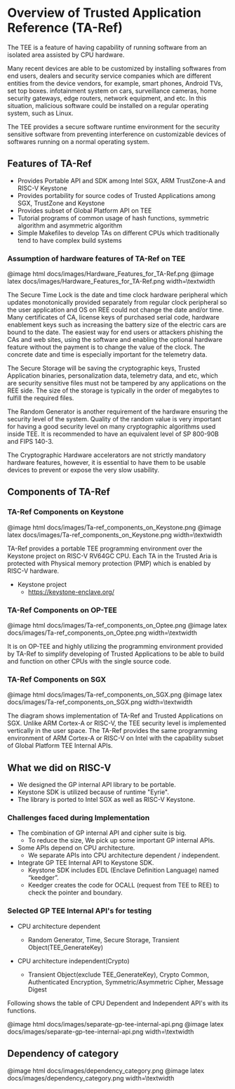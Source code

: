 # Overview of Trusted Application Reference (TA-Ref)

The TEE is a feature of having capability of running software from an isolated area assisted by CPU hardware.

Many recent devices are able to be customized by installing softwares from end users, dealers and security service companies which are different entities from the device vendors, for example, smart phones, Android TVs, set top boxes. infotainment system on cars, surveillance cameras, home security gateways, edge routers, network equipment, and etc. In this situation, malicious software could be installed on a regular operating system, such as Linux.

The TEE provides a secure software runtime environment for the security sensitive software from preventing interference on customizable devices of softwares running on a normal operating system.

## Features of TA-Ref
  - Provides Portable API and SDK among Intel SGX, ARM TrustZone-A and RISC-V Keystone 
  - Provides portability for source codes of Trusted Applications among SGX, TrustZone and Keystone
  - Provides subset of Global Platform API on TEE
  - Tutorial programs of common usage of hash functions, symmetric algorithm and asymmetric algorithm
  - Simple Makefiles to develop TAs on different CPUs which traditionally tend to have complex build systems

### Assumption of hardware features of TA-Ref on TEE

@image html docs/images/Hardware_Features_for_TA-Ref.png
@image latex docs/images/Hardware_Features_for_TA-Ref.png width=\textwidth

The Secure Time Lock is the date and time clock hardware peripheral which updates monotonically provided separately from regular clock peripheral so the user application and OS on REE could not change the date and/or time. Many certificates of CA, license keys of purchased serial code, hardware enablement keys such as increasing the battery size of the electric cars are bound to the date. The easiest way for end users or attackers phishing the CAs and web sites, using the software and enabling the optional hardware feature without the payment is to change the value of the clock. The concrete date and time is especially important for the telemetry data.

The Secure Storage will be saving the cryptographic keys, Trusted Application binaries, personalization data, telemetry data, and etc, which are security sensitive files must not be tampered by any applications on the REE side. The size of the storage is typically in the order of megabytes to fulfill the required files.

The Random Generator is another requirement of the hardware ensuring the security level of the system. Quality of the random value is very important for having a good security level on many cryptographic algorithms used inside TEE. It is recommended to have an equivalent level of SP 800-90B and FIPS 140-3.

The Cryptographic Hardware accelerators are not strictly mandatory hardware features, however, it is essential to have them to be usable devices to prevent or expose the very slow usability.

## Components of TA-Ref

### TA-Ref Components on Keystone

@image html docs/images/Ta-ref_components_on_Keystone.png
@image latex docs/images/Ta-ref_components_on_Keystone.png width=\textwidth

TA-Ref provides a portable TEE programming environment over the Keystone project on RISC-V RV64GC CPU. Each TA in the Trusted Aria is protected with Physical memory protection (PMP) which is enabled by RISC-V hardware.

- Keystone project
  * https://keystone-enclave.org/

### TA-Ref Components on OP-TEE

@image html docs/images/Ta-ref_components_on_Optee.png
@image latex docs/images/Ta-ref_components_on_Optee.png width=\textwidth

It is on OP-TEE and highly utilizing the programming environment provided by TA-Ref to simplify developing of Trusted Applications to be able to build and function on other CPUs with the single source code.

### TA-Ref Components on SGX

@image html docs/images/Ta-ref_components_on_SGX.png
@image latex docs/images/Ta-ref_components_on_SGX.png width=\textwidth

The diagram shows implementation of TA-Ref and Trusted Applications on SGX. Unlike ARM Cortex-A or RISC-V, the TEE security level is implemented vertically in the user space. The TA-Ref provides the same programming environment of ARM Cortex-A or RISC-V on Intel with the capability subset of Global Platform TEE Internal APIs.

## What we did on RISC-V
  - We designed the GP internal API library to be portable.
  - Keystone SDK is utilized because of runtime "Eyrie".
  - The library is ported to Intel SGX as well as RISC-V Keystone.

### Challenges faced during Implementation 
  - The combination of GP internal API and cipher suite is big.
    - To reduce the size, We pick up some important GP internal APIs.
  - Some APIs depend on CPU architecture.
    - We separate APIs into CPU architecture dependent / independent.
  - Integrate GP TEE Internal API to Keystone SDK.
    - Keystone SDK includes EDL (Enclave Definition Language) named “keedger”.
    - Keedger creates the code for OCALL (request from TEE to REE) to check the pointer and boundary.

### Selected GP TEE Internal API's for testing

- CPU architecture dependent
  - Random Generator, Time, Secure Storage, Transient Object(TEE_GenerateKey)

- CPU architecture independent(Crypto)
  - Transient Object(exclude TEE_GenerateKey), Crypto Common, Authenticated Encryption, Symmetric/Asymmetric Cipher, Message Digest

Following shows the table of CPU Dependent and Independent API's with its functions.

@image html docs/images/separate-gp-tee-internal-api.png
@image latex docs/images/separate-gp-tee-internal-api.png width=\textwidth

## Dependency of category

@image html docs/images/dependency_category.png
@image latex docs/images/dependency_category.png width=\textwidth

